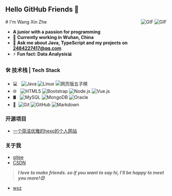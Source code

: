 
## Hello GitHub Friends 👋

<img align="right" alt="GIF" src="https://raw.githubusercontent.com/JoeyBling/JoeyBling/master/pic/pusheencode.gif" />
<img align="right" alt="GIF" src="https://camo.githubusercontent.com/e8bf302ba71b9e211029fb7c25a4de1c68b89022ea172f12a5d3e392ded54d74/68747470733a2f2f63646e2e6a7364656c6976722e6e65742f67682f616e7a686979752d632f616e7a686979752d632f6173736574732f6769746875622d636f6e747269627574696f6e2d677269642d736e616b652e737667" />
# I'm Wang Xin Zhe

-  **A junior with a passion for programming**
- 🌱 **Currently working in Wuhan, China**
- 💬 **Ask me about Java, TypeScript and my projects on [2484227417@qq.com](mailto:2484227417@qq.com)**
- ⚡ **Fun fact: Data Analysis📊**

### 🛠 技术栈 | Tech Stack

- 💻 &#160; ![Java](https://img.shields.io/badge/-Java-333333?style=flat&logo=Java&logoColor=007396)
![Linux](https://img.shields.io/badge/-Linux-333333?style=flat&logo=Linux&logoColor=FCC624)
![网页版五子棋](https://img.shields.io/badge/-网页版五子棋-333333?style=flat&logo=payoneer&logoColor=FF4800)
- 🌐 &#160; ![HTML5](https://img.shields.io/badge/-HTML5-333333?style=flat&logo=HTML5)
![Bootstrap](https://img.shields.io/badge/-Bootstrap-333333?style=flat&logo=bootstrap&logoColor=563D7C)
![Node.js](https://img.shields.io/badge/-Node.js-333333?style=flat&logo=node.js)
![Vue.js](https://img.shields.io/badge/-VueJS-333333?style=flat&logo=Vue.js)
- 🛢 &#160; ![MySQL](https://img.shields.io/badge/-MySQL-333333?style=flat&logo=mysql)
![MongoDB](https://img.shields.io/badge/-MongoDB-333333?style=flat&logo=mongodb)
![Oracle](https://img.shields.io/badge/-Oracle-333333?style=flat&logo=Oracle)
- 🔧 &#160;![Git](https://img.shields.io/badge/-Git-333333?style=flat&logo=git)
![GitHub](https://img.shields.io/badge/-GitHub-333333?style=flat&logo=github)
![Markdown](https://img.shields.io/badge/-Markdown-333333?style=flat&logo=markdown)

### 开源项目

- [一个简洁优雅的hexo的个人网站](https://demo.wxz666.icu/)



### 关于我
- [gitee](https://gitee.com/bitewang/)
- [CSDN](https://blog.csdn.net/weixin_59796310?spm=1000.2115.3001.5343)

> ***I love to make friends. so if you want to say hi, I'll be happy to meet you more!😊***

- [wxz](https://github.com/wangxinzhe18/)


